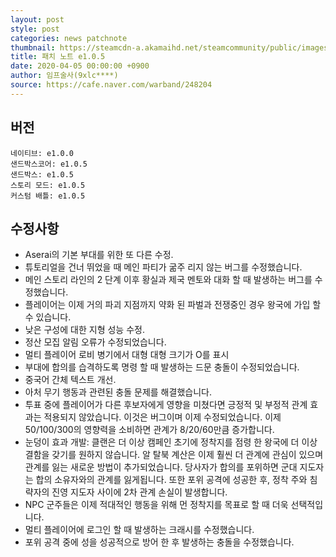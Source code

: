 ```yaml
---
layout: post
style: post
categories: news patchnote
thumbnail: https://steamcdn-a.akamaihd.net/steamcommunity/public/images/clans/26623866/b93f7e38364bb9ffb338f68b1c724d5c0d9ef94c.png
title: 패치 노트 e1.0.5
date: 2020-04-05 00:00:00 +0900
author: 임프술사(9xlc****)
source: https://cafe.naver.com/warband/248204
---
```


## 버전
    네이티브: e1.0.0
    샌드박스코어: e1.0.5
    샌드박스: e1.0.5
    스토리 모드: e1.0.5
    커스텀 배틀: e1.0.5
    
## 수정사항
- Aserai의 기본 부대를 위한 또 다른 수정.
- 튜토리얼을 건너 뛰었을 때 메인 파티가 굶주 리지 않는 버그를 수정했습니다.
- 메인 스토리 라인의 2 단계 이후 황실과 제국 멘토와 대화 할 때 발생하는 버그를 수정했습니다.
- 플레이어는 이제 거의 파괴 지점까지 약화 된 파벌과 전쟁중인 경우 왕국에 가입 할 수 있습니다.
- 낮은 구성에 대한 지형 성능 수정.
- 정산 모집 알림 오류가 수정되었습니다.
- 멀티 플레이어 로비 병기에서 대형 대형 크기가 O를 표시
- 부대에 합의를 습격하도록 명령 할 때 발생하는 드문 충돌이 수정되었습니다.
- 중국어 간체 텍스트 개선.
- 아처 무기 행동과 관련된 충돌 문제를 해결했습니다.
- 투표 중에 플레이어가 다른 후보자에게 영향을 미쳤다면 긍정적 및 부정적 관계 효과는 적용되지 않았습니다. 이것은 버그이며 이제 수정되었습니다. 이제 50/100/300의 영향력을 소비하면 관계가 8/20/60만큼 증가합니다.
- 눈덩이 효과 개발: 클랜은 더 이상 캠페인 초기에 정착지를 점령 한 왕국에 더 이상 결함을 갖기를 원하지 않습니다. 알 탈북 계산은 이제 훨씬 더 관계에 관심이 있으며 관계를 잃는 새로운 방법이 추가되었습니다. 당사자가 합의를 포위하면 군대 지도자는 합의 소유자와의 관계를 잃게됩니다. 또한 포위 공격에 성공한 후, 정착 주와 침략자의 진영 지도자 사이에 2차 관계 손실이 발생합니다.
- NPC 군주들은 이제 적대적인 행동을 위해 먼 정착지를 목표로 할 때 더욱 선택적입니다.
- 멀티 플레이어에 로그인 할 때 발생하는 크래시를 수정했습니다.
- 포위 공격 중에 성을 성공적으로 방어 한 후 발생하는 충돌을 수정했습니다.